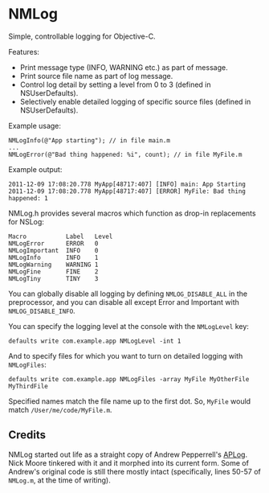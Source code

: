 # NMLog

Simple, controllable logging for Objective-C.

Features:

* Print message type (INFO, WARNING etc.) as part of message.
* Print source file name as part of log message.
* Control log detail by setting a level from 0 to 3 (defined in NSUserDefaults).
* Selectively enable detailed logging of specific source files (defined in NSUserDefaults).

Example usage:

    NMLogInfo(@"App starting"); // in file main.m
    ...
    NMLogError(@"Bad thing happened: %i", count); // in file MyFile.m

Example output:

    2011-12-09 17:08:20.778 MyApp[48717:407] [INFO] main: App Starting
    2011-12-09 17:08:20.778 MyApp[48717:407] [ERROR] MyFile: Bad thing happened: 1

NMLog.h provides several macros which function as drop-in replacements for NSLog:

	Macro           Label   Level
	NMLogError      ERROR   0 
	NMLogImportant	INFO    0
	NMLogInfo	    INFO    1
	NMLogWarning    WARNING 1
	NMLogFine       FINE    2
	NMLogTiny       TINY    3

You can globally disable all logging by defining `NMLOG_DISABLE_ALL` in the preprocessor, and you can disable all except Error and Important with `NMLOG_DISABLE_INFO`.

You can specify the logging level at the console with the `NMLogLevel` key:

    defaults write com.example.app NMLogLevel -int 1

And to specify files for which you want to turn on detailed logging with `NMLogFiles`:

    defaults write com.example.app NMLogFiles -array MyFile MyOtherFile MyThirdFile

Specified names match the file name up to the first dot. So, `MyFile` would match `/User/me/code/MyFile.m`.

## Credits

NMLog started out life as a straight copy of Andrew Pepperrell's [APLog](http://preppeller.com/2011/12/08/simple-more-flexible-objective-c-logging/). Nick Moore tinkered with it and it morphed into its current form. Some of Andrew's original code is still there mostly intact (specifically, lines 50-57 of `NMLog.m`, at the time of writing).